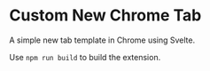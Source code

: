 # Custom New Chrome Tab

A simple new tab template in Chrome using Svelte.

Use `npm run build` to build the extension.
